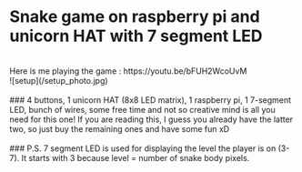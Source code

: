 # Snake game on raspberry pi and unicorn HAT with 7 segment LED
<br>
Here is me playing the game : https://youtu.be/bFUH2WcoUvM
<br>
![setup](/setup_photo.jpg)
<br><br>
### 4 buttons, 1 unicorn HAT (8x8 LED matrix), 1 raspberry pi, 1 7-segment LED, bunch of wires, some free time and not so creative mind is all you need for this one! If you are reading this, I guess you already have the latter two, so just buy the remaining ones and have some fun xD
<br><br>
### P.S. 7 segment LED is used for displaying the level the player is on (3-7). It starts with 3 because level = number of snake body pixels.
